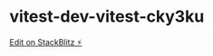 # vitest-dev-vitest-cky3ku

[Edit on StackBlitz ⚡️](https://stackblitz.com/edit/vitest-dev-vitest-cky3ku)